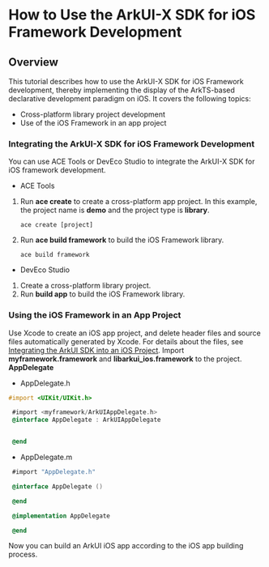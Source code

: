 # How to Use the ArkUI-X SDK for iOS Framework Development

## Overview
This tutorial describes how to use the ArkUI-X SDK for iOS Framework development, thereby implementing the display of the ArkTS-based declarative development paradigm on iOS. It covers the following topics:

* Cross-platform library project development
* Use of the iOS Framework in an app project

### Integrating the ArkUI-X SDK for iOS Framework Development
You can use ACE Tools or DevEco Studio to integrate the ArkUI-X SDK for iOS framework development.
* ACE Tools
1. Run **ace create** to create a cross-platform app project. In this example, the project name is **demo** and the project type is **library**.
    ```
    ace create [project]
    ```
2. Run **ace build framework** to build the iOS Framework library.
    ```
    ace build framework
    ```
* DevEco Studio
1. Create a cross-platform library project.
2. Run **build app** to build the iOS Framework library.

### Using the iOS Framework in an App Project

Use Xcode to create an iOS app project, and delete header files and source files automatically generated by Xcode. For details about the files, see [Integrating the ArkUI SDK into an iOS Project](https://gitcode.com/arkui-x/docs/blob/ArkUI-X-5.0.2-Release/en/application-dev/tutorial/how-to-integrate-arkui-into-ios.md). Import **myframework.framework** and **libarkui_ios.framework** to the project.
**AppDelegate**
* AppDelegate.h
```objective-c
#import <UIKit/UIKit.h>

 #import <myframework/ArkUIAppDelegate.h>
 @interface AppDelegate : ArkUIAppDelegate


 @end
```
* AppDelegate.m
```objective-c
 #import "AppDelegate.h"

 @interface AppDelegate ()

 @end

 @implementation AppDelegate

 @end
```

Now you can build an ArkUI iOS app according to the iOS app building process.
